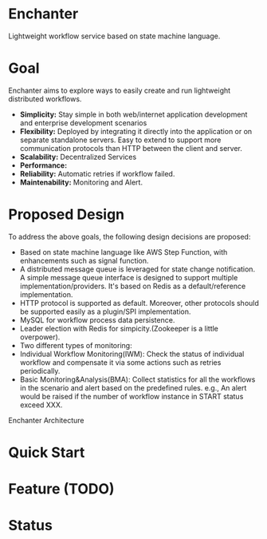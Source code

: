# Enchanter
Lightweight workflow service based on state machine language.

# Goal
Enchanter aims to explore ways to easily create and run lightweight distributed workflows.

- **Simplicity:**  Stay simple in both web/internet application development and enterprise development scenarios
- **Flexibility:**  Deployed by integrating it directly into the application or on separate standalone servers. Easy to extend to support more communication protocols than HTTP between the client and server.
- **Scalability:**  Decentralized Services
- **Performance:**  
- **Reliability:**  Automatic retries if workflow failed.
- **Maintenability:** Monitoring and Alert.

# Proposed Design

To address the above goals, the following design decisions are proposed:

* Based on state machine language like AWS Step Function, with enhancements such as signal function.
* A distributed message queue is leveraged for state change notification. A simple message queue interface is designed to support multiple implementation/providers.  It's based on Redis as a default/reference implementation. 
* HTTP protocol is supported as default. Moreover, other protocols should be supported easily as a plugin/SPI implementation.
* MySQL for workflow process data persistence.
* Leader election with Redis for simpicity.(Zookeeper is a little overpower).
* Two different types of monitoring:
 * Individual Workflow Monitoring(IWM): Check the status of individual workflow and compensate it via some actions such as retries periodically.
 * Basic Monitoring&Analysis(BMA): Collect statistics for all the workflows in the scenario and alert based on the predefined rules. e.g., An alert would be raised if the number of workflow instance in START status exceed XXX.

Enchanter Architecture



# Quick Start

 
# Feature (TODO)

# Status
